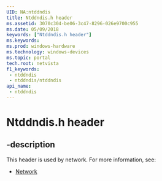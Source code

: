 ```yaml
---
UID: NA:ntddndis
title: Ntddndis.h header
ms.assetid: 3070c304-be06-3c47-8296-026e9700c955
ms.date: 05/09/2018
keywords: ["Ntddndis.h header"]
ms.keywords: 
ms.prod: windows-hardware
ms.technology: windows-devices
ms.topic: portal
tech.root: netvista
f1_keywords:
 - ntddndis
 - ntddndis/ntddndis
api_name:
 - ntddndis
---
```


# Ntddndis.h header


## -description

This header is used by network. For more information, see:

- [Network](../_netvista/index.md)

